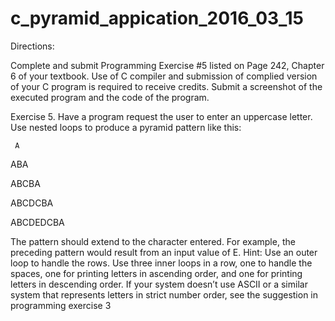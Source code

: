 # c_pyramid_appication_2016_03_15
Directions:

Complete and submit Programming Exercise #5 listed on Page 242, Chapter 6 of your textbook.  Use of C compiler and submission of complied version of your C program is required to receive credits. Submit a screenshot of the executed program and the code of the program.



Exercise 5. Have a program request the user to enter an uppercase letter. Use nested loops to produce a pyramid pattern like this:

     A 

   ABA 

  ABCBA 

 ABCDCBA 

ABCDEDCBA 


The pattern should extend to the character entered. For example, the preceding pattern would result from an input value of E. Hint: Use an outer loop to handle the rows. Use three inner loops in a row, one to handle the spaces, one for printing letters in ascending order, and one for printing letters in descending order. If your system doesn’t use ASCII or a similar system that represents letters in strict number order, see the suggestion in programming exercise 3
